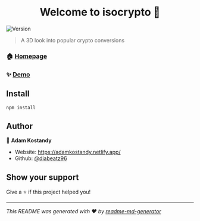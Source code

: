 <h1 align="center">Welcome to isocrypto 👋</h1>
<p>
  <img alt="Version" src="https://img.shields.io/badge/version-1.0-blue.svg?cacheSeconds=2592000" />
</p>

> A 3D look into popular crypto conversions

### 🏠 [Homepage](https://iso-crypto.vercel.app)

### ✨ [Demo](https://iso-crypto.vercel.app)

## Install

```sh
npm install
```

## Author

👤 **Adam Kostandy**

* Website: https://adamkostandy.netlify.app/
* Github: [@diabeatz96](https://github.com/diabeatz96)

## Show your support

Give a ⭐️ if this project helped you!

***
_This README was generated with ❤️ by [readme-md-generator](https://github.com/kefranabg/readme-md-generator)_
